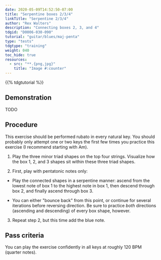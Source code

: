 ```yaml
---
date: 2020-05-09T14:52:50-07:00
title: "Serpentine boxes 2/3/4"
linkTitle: "Serpentine 2/3/4"
author: "Rex Walters"
description: "Connecting boxes 2, 3, and 4"
tdgid: "D0006-030-090"
tutorial: "guitar/blues/maj-penta"
type: "tests"
tdgtype: "training"
weight: 040
toc_hide: true
resources:
  - src: "**.{png,jpg}"
    title: "Image #:counter"
---
```


{{% tdgtutorial %}}

## Demonstration

TODO

## Procedure

This exercise should be performed rubato in every natural key. You should
probably only attempt one or two keys the first few times you practice this
exercise (I recommend starting with Am).

1. Play the three minor triad shapes on the top four strings. Visualize how the
   box 1, 2, and 3 shapes sit within these three triad shapes.

2. First, play with pentatonic notes only:

  * Play the connected shapes in a serpentine manner: ascend from the lowest note
   of box 1 to the highest note in box 1, then descend through box 2, and
   finally ascend through box 3. 
   
   * You can either "bounce back" from this point, or continue for several
     iterations before reversing direction. Be sure to practice _both_
     directions (ascending and descending) of every box shape, however.

3. Repeat step 2, but this time add the blue note.

## Pass criteria

You can play the exercise confidently in all keys at roughly 120 BPM (quarter notes).

